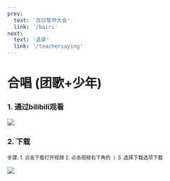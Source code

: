 ```yaml
---
prev: 
  text: '百日誓师大会'
  link: '/bairi'
next:
  text: '语录'
  link: '/teachersaying'
---
```

# 合唱 (团歌+少年)

### 1. 通过bilibili观看<Badge type="tip" text="推荐" vertical="top" /><Badge type="tip" text="一键三连" vertical="top" />

<a href="https://m.bilibili.com/video/BV1CW4y1D7ic" target="_blank"><img src="https://11busan.csy2022.tk/bilibili.png" /></a>

### 2. 下载<Badge type="tip" text="343.69MB" vertical="top" /><br>
<div style="font-size: 80%">步骤: 1. 点击下载打开视频 2. 点击视频右下角的<strong> ⋮ </strong>3. 选择下载选项下载</div>

<a href="https://d.kstore.space/download/4366/%E5%90%88%E5%94%B1.mp4" download="https://d.kstore.space/download/4366/%E5%90%88%E5%94%B1.mp4" type="application/octet-stream"> <img src="https://11busan.csy2022.tk/download.png" /> </a>